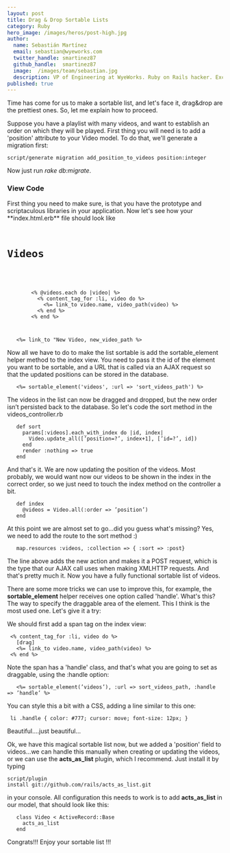 ```yaml
---
layout: post
title: Drag & Drop Sortable Lists
category: Ruby
hero_image: /images/heros/post-high.jpg
author:
  name: Sebastián Martínez
  email: sebastian@wyeworks.com
  twitter_handle: smartinez87
  github_handle:  smartinez87
  image:  /images/team/sebastian.jpg
  description: VP of Engineering at WyeWorks. Ruby on Rails hacker. ExceptionNotification maintainer. Coffee & bacon lover.
published: true
---
```

Time has come for us to make a sortable list, and let's face it, drag&drop are the prettiest ones. So, let me explain how to proceed.

Suppose you have a playlist with many videos, and want to establish an order on which they will be played. First thing you will need is to add a 'position' attribute to your Video model. To do that, we'll generate a migration first:

<!--more-->

<pre><code>script/generate migration add_position_to_videos position:integer
</code></pre>

Now just run *rake db:migrate*.

<h3> View Code </h3>
First thing you need to make sure, is that you have the prototype and scriptaculous libraries in your application. Now let's see how your **index.html.erb** file should look like

<pre><code>   <h1>Videos</h1>  
   <ul id="videos">  
     <% @videos.each do |video| %>  
       <% content_tag_for :li, video do %>  
         <%= link_to video.name, video_path(video) %>  
       <% end %>  
     <% end %>  
   </ul>  
   <%= link_to "New Video, new_video_path %>  
</code></pre>

Now all we have to do to make the list sortable is add the sortable_element helper method to the index view. You need to pass it the id of the element you want to be sortable, and a URL that is called via an AJAX request so that the updated positions can be stored in the database.

<pre><code>   <%= sortable_element('videos', :url => 'sort_videos_path') %>  
</code></pre>

The videos in the list can now be dragged and dropped, but the new order isn’t persisted back to the database.
So let's code the sort method in the videos_controller.rb

<pre><code>   def sort  
     params[:videos].each_with_index do |id, index|  
       Video.update_all([’position=?’, index+1], [’id=?’, id])  
     end  
     render :nothing => true  
   end  
</code></pre>

And that's it. We are now updating the position of the videos.
Most probably, we would want now our videos to be shown in the index in the correct order, so we just need to touch the index method on the controller a bit.

<pre><code>   def index  
     @videos = Video.all(:order => ’position’)  
   end  
</code></pre>

At this point we are almost set to go...did you guess what's missing? Yes, we need to add the route to the sort method :)

<pre><code>   map.resources :videos, :collection => { :sort => :post}  </code></pre>

The line above adds the new action and makes it a POST request, which is the type that our AJAX call uses when making XMLHTTP requests.
And that's pretty much it. Now you have a fully functional sortable list of videos.

There are some more tricks we can use to improve this, for example, the **sortable_element** helper receives one option called 'handle'. What's this? The way to specify the draggable area of the element. This I think is the most used one. Let's give it a try:

We should first add a span tag on the index view:
<pre><code> <% content_tag_for :li, video do %>  
   <span class="handle">[drag]</span>  
   <%= link_to video.name, video_path(video) %>  
 <% end %> 
</code></pre>

Note the span has a 'handle' class, and that's what you are going to set as draggable, using the :handle option:

<pre><code>   <%= sortable_element(’videos’), :url => sort_videos_path, :handle => ’handle’ %>  </code></pre>

You can style this a bit with a CSS, adding a line similar to this one:
<pre><code> li .handle { color: #777; cursor: move; font-size: 12px; } </code></pre>

Beautiful....just beautiful...

Ok, we have this magical sortable list now, but we added a 'position' field to videos...we can handle this manually when creating or updating the videos, or we can use the **acts_as_list** plugin, which I recommend.
Just install it by typing <pre><code>script/plugin install git://github.com/rails/acts_as_list.git</code></pre> in your console.
All configuration this needs to work is to add **acts_as_list** in our model, that should look like this:

<pre><code>   class Video < ActiveRecord::Base  
     acts_as_list  
   end  
</code></pre>

Congrats!!! Enjoy your sortable list !!!
